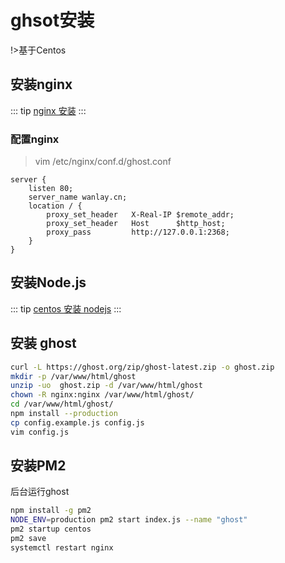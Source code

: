 # ghsot安装
!>基于Centos
## 安装nginx
::: tip
[nginx 安装](/others/nginx.md#安装)
:::
### 配置nginx
>vim /etc/nginx/conf.d/ghost.conf

```nginx
server {  
    listen 80;
    server_name wanlay.cn;
    location / {
        proxy_set_header   X-Real-IP $remote_addr;
        proxy_set_header   Host      $http_host;
        proxy_pass         http://127.0.0.1:2368;
    }
}
```
## 安装Node.js
::: tip
[centos 安装 nodejs](/linux/others/software-install.md#centos)
:::

## 安装 ghost
```bash
curl -L https://ghost.org/zip/ghost-latest.zip -o ghost.zip  
mkdir -p /var/www/html/ghost
unzip -uo  ghost.zip -d /var/www/html/ghost  
chown -R nginx:nginx /var/www/html/ghost/  
cd /var/www/html/ghost/  
npm install --production  
cp config.example.js config.js  
vim config.js
```

## 安装PM2  
后台运行ghost
```bash
npm install -g pm2  
NODE_ENV=production pm2 start index.js --name "ghost"  
pm2 startup centos  
pm2 save
systemctl restart nginx
```